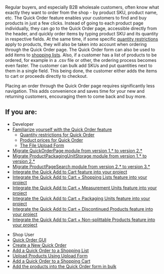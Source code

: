 Regular buyers, and especially B2B wholesale customers, often know what exactly they want to order from the shop - by product SKU, product name, etc. The Quick Order feature enables your customers to find and buy products in just a few clicks. Instead of going to each product page individually, they can go to the Quick Order page, accessible directly from the header, and quickly order items by typing product SKU and its quantity in respective fields. At the same time, if some specific [quantity restrictions](https://documentation.spryker.com/v1/docs/product-quantity-restrictions-overview) apply to products, they will also be taken into account when ordering through the Quick Order page. The Quick Order form can also be used to add items to [shopping lists](https://documentation.spryker.com/v1/docs/multiple-shared-shopping-lists). Also, if a customer has a list of products to be ordered, for example in a .csv file or other, the ordering process becomes even faster. The customer can bulk add SKUs and put quantities next to them in a single field. This being done, the customer either adds the items to cart or proceeds directly to checkout.

Placing an order through the Quick Order page requires significantly less navigation. This adds convenience and saves time for your new and returning customers, encouraging them to come back and buy more.

## If you are:

<div class="mr-container">
    <div class="mr-list-container">
        <!-- col1 -->
        <div class="mr-col">
            <ul class="mr-list mr-list-green">
                <li class="mr-title">Developer</li>
                <li><a href="https://documentation.spryker.com/v1/docs/quick-order-overview-201903" class="mr-link">Familiarize yourself with the Quick Order feature</a><ul><li><a href="https://documentation.spryker.com/v1/docs/quick-order-overview-201903#quantity-restrictions-for-quick-order" class="mr-link">Quantity restrictions for Quick Order</a></li><li><a href="https://documentation.spryker.com/v1/docs/quick-order-overview-201903#product-prices-for-quick-order" class="mr-link">Product prices for Quick Order</a></li><li><a href="https://documentation.spryker.com/v1/docs/quick-order-overview-201903#file-upload-form-for-concrete-products" class="mr-link">The File Upload Form</a></li></ul></li>
                <li><a href="https://documentation.spryker.com/v1/docs/mg-quick-order-page#upgrading-from-version-1---to-version-2--" class="mr-link">Migrate QuickOrderPage module from version 1.* to version 2.*</a></li>
                <li><a href="https://documentation.spryker.com/v1/docs/mg-product-packaging-unit-storage" class="mr-link">Migrate ProductPackagingUnitStorage module from version 1.* to version 2.*</a></li>
                <li><a href="https://documentation.spryker.com/v1/docs/mg-product-page-search#upgrading-from-version-2---to-3--" class="mr-link">Migrate ProductPageSearch module from version 2.* to version 3.*</a></li>
                <li><a href="https://documentation.spryker.com/v1/docs/quick-order-feature-integration-201903" class="mr-link">Integrate the Quick Add to Cart feature into your project</a></li>
                <li><a href="https://documentation.spryker.com/v1/docs/quick-order-shopping-lists-feature-integration-201903" class="mr-link">Integrate the Quick Add to Cart + Shopping Lists feature into your project</a></li>
                <li><a href="https://documentation.spryker.com/v1/docs/quick-order-measurement-units-feature-integration-201903" class="mr-link">Integrate the Quick Add to Cart + Measurement Units feature into your project</a></li>
                <li><a href="https://documentation.spryker.com/v1/docs/quick-order-packaging-units-feature-integration-201903" class="mr-link">Integrate the Quick Add to Cart + Packaging Units feature into your project</a></li>
                <li><a href="https://documentation.spryker.com/v1/docs/quick-order-discontinued-products-feature-integration-201903" class="mr-link">Integrate the Quick Add to Cart + Discontinued Products feature into your project</a></li>
                <li><a href="https://documentation.spryker.com/v1/docs/quick-order-non-splittable-products-feature-integration-201903" class="mr-link">Integrate the Quick Add to Cart + Non-splittable Products feature into your project</a></li>
            </ul>
        </div>
        <!-- col3 -->
        <div class="mr-col">
            <ul class="mr-list mr-list-red">
                <li class="mr-title">Shop User</li>
                <li><a href="https://documentation.spryker.com/v2/docs/quick-order-shop-guide" class="mr-link">Quick Order GUI</a></li>
                <li><a href="https://documentation.spryker.com/v2/docs/quick-order-shop-guide#creating-a-new-quick-order" class="mr-link">Create a New Quick Order</a></li>
                <li><a href="https://documentation.spryker.com/v2/docs/quick-order-shop-guide#adding-a-quick-order-to-a-shopping-list" class="mr-link">Add a Quick Order to a Shopping List</a></li>
                <li><a href="https://documentation.spryker.com/v2/docs/quick-order-shop-guide#uploading-products-using-upload-form" class="mr-link">Upload Products Using Upload Form</a></li>
               <li><a href="https://documentation.spryker.com/v2/docs/quick-order-shop-guide#adding-a-quick-order-to-a-shopping-cart" class="mr-link">Add a Quick Order to a Shopping Cart</a></li>
                <li><a href="https://documentation.spryker.com/v2/docs/quick-order-shop-guide#adding-the-products-into-the-quick-order-form-in-bulk" class="mr-link">Add the products into the Quick Order form in bulk</a></li>
            </ul>
        </div>
    </div>
</div>